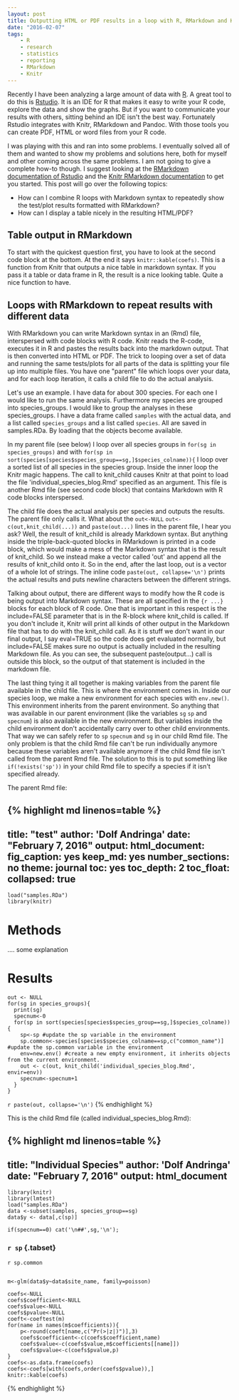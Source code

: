 ```yaml
---
layout: post
title: Outputting HTML or PDF results in a loop with R, RMarkdown and Knitr
date: "2016-02-07"
tags: 
    - R
    - research
    - statistics
    - reporting
    - RMarkdown
    - Knitr
---
```


Recently I have been analyzing a large amount of data with [R](https://www.r-project.org/). A great tool to do this is [Rstudio](https://www.rstudio.com). It is an IDE for R that makes it easy to write your R code, explore the data and show the graphs. But if you want to communicate your results with others, sitting behind an IDE isn't the best way. Fortunately Rstudio integrates with Knitr, RMarkdown and Pandoc. With those tools you can create PDF, HTML or word files from your R code.

I was playing with this and ran into some problems. I eventually solved all of them and wanted to show my problems and solutions here, both for myself and other coming across the same problems. I am not going to give a complete how-to though. I suggest looking at the [RMarkdown documentation of Rstudio](http://rmarkdown.rstudio.com/) and the [Knitr RMarkdown documentation](http://kbroman.org/knitr_knutshell/pages/Rmarkdown.html) to get you started. This post will go over the following topics:

- How can I combine R loops with Markdown syntax to repeatedly show the test/plot results formatted with RMarkdown?
- How can I display a table nicely in the resulting HTML/PDF?


## Table output in RMarkdown

To start with the quickest question first, you have to look at the second code block at the bottom. At the end it says `knitr::kable(coefs)`. This is a function from Knitr that outputs a nice table in markdown syntax. If you pass it a table or data frame in R, the result is a nice looking table. Quite a nice function to have.

## Loops with RMarkdown to repeat results with different data

With RMarkdown you can write Markdown syntax in an (Rmd) file, interspersed with code blocks with R code. Knitr reads the R-code, executes it in R and pastes the results back into the markdown output. That is then converted into HTML or PDF. 
The trick to looping over a set of data and running the same tests/plots for all parts of the data is splitting your file up into multiple files.
You have one "parent" file which loops over your data, and for each loop iteration, it calls a child file to do the actual analysis.

Let's use an example. I have data for about 300 species. For each one I would like to run the same analysis. Furthermore my species are grouped into species_groups. I would like to group the analyses in these species_groups.
I have a data frame called `samples` with the actual data, and a list called `species_groups` and a list called `species`. All are saved in samples.RDa. By loading that the objects become available. 

In my parent file (see below) I loop over all species groups in `for(sg in species_groups)` and with `for(sp in sort(species[species$species_group==sg,]$species_colname)){` I loop over a sorted list of all species in the species group. Inside the inner loop the Knitr magic happens. The call to knit_child causes Knitr at that point to load the file 'individual_species_blog.Rmd' specified as an argument. This file is another Rmd file (see second code block) that contains Markdown with R code blocks interspersed.

The child file does the actual analysis per species and outputs the results. The parent file only calls it.
What about the `out<-NULL` `out<-c(out,knit_child(...))` and `paste(out...)` lines in the parent file, I hear you ask? Well, the result of knit_child is already Markdown syntax. But anything inside the triple-back-quoted blocks in RMarkdown is printed in a code block, which would make a mess of the Markdown syntax that is the result of knit_child. So we instead make a vector called 'out' and append all the results of knit_child onto it. So in the end, after the last loop, out is a vector of a whole lot of strings. The inline code `paste(out, collapse='\n')` prints the actual results and puts newline characters between the different strings.

Talking about output, there are different ways to modify how the R code is being output into Markdown syntax. These are all specified in the `{r ...}` blocks for each block of R code. One that is important in this respect is the include=FALSE parameter that is in the R-block where knit_child is called. If you don't include it, Knitr will print all kinds of other output in the Markdown file that has to do with the knit_child call. As it is stuff we don't want in our final output, I say eval=TRUE so the code does get evaluated normally, but include=FALSE makes sure no output is actually included in the resulting Markdown file. As you can see, the subsequent paste(output...) call is outside this block, so the output of that statement ís included in the markdown file.

The last thing tying it all together is making variables from the parent file available in the child file. This is where the environment comes in. Inside our species loop, we make a new environment for each species with `env.new()`. This environment inherits from the parent environment. So anything that was available in our parent environment (like the variables `sg` `sp`  and `specnum`) is also available in the new environment. But variables inside the child environment don't accidentally carry over to other child environments. That way we can safely refer to `sp` `specnum` and `sg` in our child Rmd file. The only problem is that the child Rmd file can't be run individually anymore because these variables aren't available anymore if the child Rmd file isn't called from the parent Rmd file. The solution to this is to put something like `if(!exists('sp'))` in your child Rmd file to specify a species if it isn't specified already.


The parent Rmd file:

{% highlight md linenos=table %}
---
title: "test"
author: 'Dolf Andringa'
date: "February 7, 2016"
output:
  html_document:
    fig_caption: yes
    keep_md: yes
    number_sections: no
    theme: journal
    toc: yes
    toc_depth: 2
    toc_float:
      collapsed: true
---
```{r getdata, results=FALSE, eval=TRUE, echo=FALSE, message=FALSE, warning=FALSE}
load("samples.RDa")
library(knitr)
```
# Methods

.... some explanation

# Results
```{r echo=FALSE, eval=TRUE, include=FALSE}
out <- NULL
for(sg in species_groups){
  print(sg)
  specnum<-0
  for(sp in sort(species[species$species_group==sg,]$species_colname)){
    sp<-sp #update the sp variable in the environment
    sp.common<-species[species$species_colname==sp,c("common_name")] #update the sp.common variable in the environment
    env=new.env() #create a new empty environment, it inherits objects from the current environment.
    out <- c(out, knit_child('individual_species_blog.Rmd', envir=env))
    specnum<-specnum+1
  } 
}
```
`r paste(out, collapse='\n')`
{% endhighlight %}

This is the child Rmd file (called individual_species_blog.Rmd):

{% highlight md linenos=table %}
---
title: "Individual Species"
author: 'Dolf Andringa'
date: "February 7, 2016"
output: html_document
---
```{r echo=FALSE, eval=TRUE, include=FALSE}
library(knitr)
library(lmtest)
load("samples.RDa")
data <-subset(samples, species_group==sg)
data$y <- data[,c(sp)]
```

```{r eval='TRUE', echo=FALSE, results='asis'}
if(specnum==0) cat('\n##',sg,'\n');
```

### `r sp` {.tabset}
`r sp.common`

```{r eval=TRUE, echo=FALSE}

m<-glm(data$y~data$site_name, family=poisson)

coefs<-NULL
coefs$coefficient<-NULL
coefs$value<-NULL
coefs$pvalue<-NULL
coeft<-coeftest(m)
for(name in names(m$coefficients)){
    p<-round(coeft[name,c("Pr(>|z|)")],3)
    coefs$coefficient<-c(coefs$coefficient,name)
    coefs$value<-c(coefs$value,m$coefficients[[name]])
    coefs$pvalue<-c(coefs$pvalue,p)
}
coefs<-as.data.frame(coefs)
coefs<-coefs[with(coefs,order(coefs$pvalue)),]
knitr::kable(coefs)
```
{% endhighlight %}
